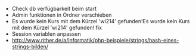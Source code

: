 * Check db verfügbarkeit beim start
* Admin funktionen in Ordner verschieben
* Es wurde kein Kurs mit dem Kürzel 'wi214' gefunden!Es wurde kein Kurs mit dem Kürzel 'wi214' gefunden! fix
* Session variablen anpassen
* http://www.rither.de/a/informatik/php-beispiele/strings/hash-eines-strings-bilden/
